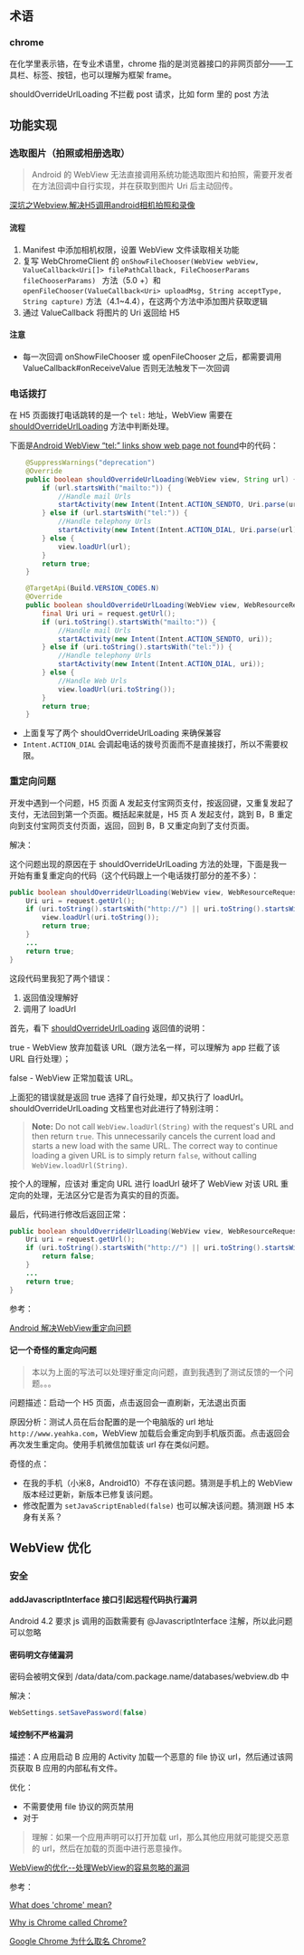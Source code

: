 ## 术语

### chrome

在化学里表示铬，在专业术语里，chrome 指的是浏览器接口的非网页部分——工具栏、标签、按钮，也可以理解为框架 frame。





shouldOverrideUrlLoading 不拦截 post 请求，比如 form 里的 post 方法  



## 功能实现

### 选取图片（拍照或相册选取）

> Android 的 WebView 无法直接调用系统功能选取图片和拍照，需要开发者在方法回调中自行实现，并在获取到图片 Uri 后主动回传。

[深坑之Webview,解决H5调用android相机拍照和录像](https://blog.csdn.net/villa_mou/article/details/78728417)

#### 流程

1. Manifest 中添加相机权限，设置 WebView 文件读取相关功能
2. 复写 WebChromeClient 的 `onShowFileChooser(WebView webView, ValueCallback<Uri[]> filePathCallback, FileChooserParams fileChooserParams) ` 方法（5.0 +）和 `openFileChooser(ValueCallback<Uri> uploadMsg, String acceptType, String capture)` 方法（4.1~4.4），在这两个方法中添加图片获取逻辑
3. 通过 ValueCallback 将图片的 Uri 返回给 H5



#### 注意

* 每一次回调 onShowFileChooser 或 openFileChooser 之后，都需要调用 ValueCallback#onReceiveValue 否则无法触发下一次回调



### 电话拨打

在 H5 页面拨打电话跳转的是一个 `tel:` 地址，WebView 需要在 [shouldOverrideUrlLoading](https://developer.android.com/reference/android/webkit/WebViewClient#shouldOverrideUrlLoading(android.webkit.WebView,%20android.webkit.WebResourceRequest)) 方法中判断处理。

下面是[Android WebView “tel:” links show web page not found](https://stackoverflow.com/questions/4338305/android-webview-tel-links-show-web-page-not-found)中的代码：

```java
    @SuppressWarnings("deprecation")
    @Override
    public boolean shouldOverrideUrlLoading(WebView view, String url) {
        if (url.startsWith("mailto:")) {  
            //Handle mail Urls
            startActivity(new Intent(Intent.ACTION_SENDTO, Uri.parse(url)));
        } else if (url.startsWith("tel:")) {
            //Handle telephony Urls
            startActivity(new Intent(Intent.ACTION_DIAL, Uri.parse(url)));
        } else {
            view.loadUrl(url);
        }
        return true;
    }

    @TargetApi(Build.VERSION_CODES.N)
    @Override
    public boolean shouldOverrideUrlLoading(WebView view, WebResourceRequest request) {
        final Uri uri = request.getUrl();
        if (uri.toString().startsWith("mailto:")) {
            //Handle mail Urls
            startActivity(new Intent(Intent.ACTION_SENDTO, uri));
        } else if (uri.toString().startsWith("tel:")) {
            //Handle telephony Urls
            startActivity(new Intent(Intent.ACTION_DIAL, uri));
        } else {
            //Handle Web Urls
            view.loadUrl(uri.toString());
        }
        return true;
    }
```

* 上面复写了两个 shouldOverrideUrlLoading 来确保兼容
* `Intent.ACTION_DIAL` 会调起电话的拨号页面而不是直接拨打，所以不需要权限。



### 重定向问题

开发中遇到一个问题，H5 页面 A 发起支付宝网页支付，按返回键，又重复发起了支付，无法回到第一个页面。概括起来就是，H5 页 A 发起支付，跳到 B，B 重定向到支付宝网页支付页面，返回，回到 B，B 又重定向到了支付页面。

解决：

这个问题出现的原因在于 shouldOverrideUrlLoading 方法的处理，下面是我一开始有重复重定向的代码（这个代码跟上一个电话拨打部分的差不多）：

```java
public boolean shouldOverrideUrlLoading(WebView view, WebResourceRequest request) {
    Uri uri = request.getUrl();
    if (uri.toString().startsWith("http://") || uri.toString().startsWith("https://")) {
        view.loadUrl(uri.toString());
        return true;
    }
    ...
    return true;
}
```

这段代码里我犯了两个错误：

1. 返回值没理解好
2. 调用了 loadUrl

首先，看下 [shouldOverrideUrlLoading](https://developer.android.com/reference/android/webkit/WebViewClient#shouldOverrideUrlLoading(android.webkit.WebView,%20android.webkit.WebResourceRequest)) 返回值的说明：

true - WebView 放弃加载该 URL（跟方法名一样，可以理解为 app 拦截了该 URL 自行处理）；

false - WebView 正常加载该 URL。

上面犯的错误就是返回 true 选择了自行处理，却又执行了 loadUrl。shouldOverrideUrlLoading 文档里也对此进行了特别注明：

> **Note:** Do not call `WebView.loadUrl(String)` with the request's URL and then return `true`. This unnecessarily cancels the current load and starts a new load with the same URL. The correct way to continue loading a given URL is to simply return `false`, without calling `WebView.loadUrl(String)`.

按个人的理解，应该对 重定向 URL 进行 loadUrl 破坏了 WebView 对该 URL 重定向的处理，无法区分它是否为真实的目的页面。

最后，代码进行修改后返回正常：

```java
public boolean shouldOverrideUrlLoading(WebView view, WebResourceRequest request) {
    Uri uri = request.getUrl();
    if (uri.toString().startsWith("http://") || uri.toString().startsWith("https://")) {
        return false;
    }
    ...
    return true;
}
```

参考：

[Android 解决WebView重定向问题](https://www.jianshu.com/p/c01769ababfa)



#### 记一个奇怪的重定向问题

> 本以为上面的写法可以处理好重定向问题，直到我遇到了测试反馈的一个问题。。。

问题描述：启动一个 H5 页面，点击返回会一直刷新，无法退出页面

原因分析：测试人员在后台配置的是一个电脑版的 url 地址 `http://www.yeahka.com`，WebView 加载后会重定向到手机版页面。点击返回会再次发生重定向。使用手机微信加载该 url 存在类似问题。

奇怪的点：

* 在我的手机（小米8，Android10）不存在该问题。猜测是手机上的 WebView 版本经过更新，新版本已修复该问题。
* 修改配置为 `setJavaScriptEnabled(false)` 也可以解决该问题。猜测跟 H5 本身有关系？



## WebView 优化

### 安全

#### addJavascriptInterface 接口引起远程代码执行漏洞

Android 4.2 要求 js 调用的函数需要有 @JavascriptInterface 注解，所以此问题可以忽略



#### 密码明文存储漏洞

密码会被明文保到 /data/data/com.package.name/databases/webview.db 中

解决：

```java
WebSettings.setSavePassword(false)
```



#### 域控制不严格漏洞

描述：A 应用启动 B 应用的 Activity 加载一个恶意的 file 协议 url，然后通过该网页获取 B 应用的内部私有文件。

优化：

* 不需要使用 file 协议的网页禁用
* 对于

> 理解：如果一个应用声明可以打开加载 url，那么其他应用就可能提交恶意的 url，然后在加载的页面中进行恶意操作。



[WebView的优化--处理WebView的容易忽略的漏洞](https://blog.csdn.net/li15225271052/article/details/73730321)



参考：

[What does 'chrome' mean?](https://stackoverflow.com/questions/5071905/what-does-chrome-mean)

[Why is Chrome called Chrome?](https://www.quora.com/Google-Chrome/Why-is-Chrome-called-Chrome) 

[Google Chrome 为什么取名 Chrome?](https://www.zhihu.com/question/19826456)